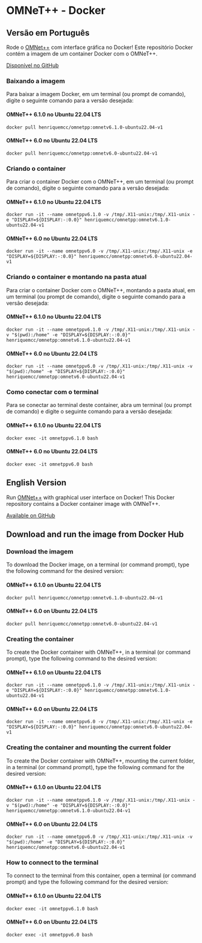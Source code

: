 # OMNeT++ - Docker

## Versão em Português

Rode o [OMNet++](https://omnetpp.org) com interface gráfica no Docker! Este repositório Docker contém a imagem de um container Docker com o OMNeT++.

[Disponível no GitHub](https://github.com/Henriquemcc/OMNeTpp-Docker)

### Baixando a imagem

Para baixar a imagem Docker, em um terminal (ou prompt de comando), digite o seguinte comando para a versão desejada:

#### OMNeT++ 6.1.0 no Ubuntu 22.04 LTS

```
docker pull henriquemcc/omnetpp:omnetv6.1.0-ubuntu22.04-v1
```

#### OMNeT++ 6.0 no Ubuntu 22.04 LTS

```
docker pull henriquemcc/omnetpp:omnetv6.0-ubuntu22.04-v1
```

### Criando o container

Para criar o container Docker com o OMNeT++, em um terminal (ou prompt de comando), digite o seguinte comando para a versão desejada:

#### OMNeT++ 6.1.0 no Ubuntu 22.04 LTS

```
docker run -it --name omnetppv6.1.0 -v /tmp/.X11-unix:/tmp/.X11-unix -e "DISPLAY=${DISPLAY:-:0.0}" henriquemcc/omnetpp:omnetv6.1.0-ubuntu22.04-v1
```

#### OMNeT++ 6.0 no Ubuntu 22.04 LTS

```
docker run -it --name omnetppv6.0 -v /tmp/.X11-unix:/tmp/.X11-unix -e "DISPLAY=${DISPLAY:-:0.0}" henriquemcc/omnetpp:omnetv6.0-ubuntu22.04-v1
```

### Criando o container e montando na pasta atual

Para criar o container Docker com o OMNeT++, montando a pasta atual, em um terminal (ou prompt de comando), digite o seguinte comando para a versão desejada:

#### OMNeT++ 6.1.0 no Ubuntu 22.04 LTS

```
docker run -it --name omnetppv6.1.0 -v /tmp/.X11-unix:/tmp/.X11-unix -v "$(pwd):/home" -e "DISPLAY=${DISPLAY:-:0.0}" henriquemcc/omnetpp:omnetv6.1.0-ubuntu22.04-v1
```

#### OMNeT++ 6.0 no Ubuntu 22.04 LTS

```
docker run -it --name omnetppv6.0 -v /tmp/.X11-unix:/tmp/.X11-unix -v "$(pwd):/home" -e "DISPLAY=${DISPLAY:-:0.0}" henriquemcc/omnetpp:omnetv6.0-ubuntu22.04-v1
```

### Como conectar com o terminal

Para se conectar ao terminal deste container, abra um terminal (ou prompt de comando) e digite o seguinte comando para a versão desejada:

#### OMNeT++ 6.1.0 no Ubuntu 22.04 LTS

```
docker exec -it omnetppv6.1.0 bash
```

#### OMNeT++ 6.0 no Ubuntu 22.04 LTS

```
docker exec -it omnetppv6.0 bash
```

## English Version

Run [OMNet++](https://omnetpp.org) with graphical user interface on Docker! This Docker repository contains a Docker container image with OMNeT++.

[Available on GitHub](https://github.com/Henriquemcc/OMNeTpp-Docker)

## Download and run the image from Docker Hub

### Download the imagem

To download the Docker image, on a terminal (or command prompt), type the following command for the desired version:

#### OMNeT++ 6.1.0 on Ubuntu 22.04 LTS

```
docker pull henriquemcc/omnetpp:omnetv6.1.0-ubuntu22.04-v1
```

#### OMNeT++ 6.0 on Ubuntu 22.04 LTS

```
docker pull henriquemcc/omnetpp:omnetv6.0-ubuntu22.04-v1
```

### Creating the container

To create the Docker container with OMNeT++, in a terminal (or command prompt), type the following command to the desired version:

#### OMNeT++ 6.1.0 on Ubuntu 22.04 LTS

```
docker run -it --name omnetppv6.1.0 -v /tmp/.X11-unix:/tmp/.X11-unix -e "DISPLAY=${DISPLAY:-:0.0}" henriquemcc/omnetpp:omnetv6.1.0-ubuntu22.04-v1
```

#### OMNeT++ 6.0 on Ubuntu 22.04 LTS

```
docker run -it --name omnetppv6.0 -v /tmp/.X11-unix:/tmp/.X11-unix -e "DISPLAY=${DISPLAY:-:0.0}" henriquemcc/omnetpp:omnetv6.0-ubuntu22.04-v1
```

### Creating the container and mounting the current folder

To create the Docker container with OMNeT++, mounting the current folder, in a terminal (or command prompt), type the following command for the desired version:

#### OMNeT++ 6.1.0 on Ubuntu 22.04 LTS

```
docker run -it --name omnetppv6.1.0 -v /tmp/.X11-unix:/tmp/.X11-unix -v "$(pwd):/home" -e "DISPLAY=${DISPLAY:-:0.0}" henriquemcc/omnetpp:omnetv6.1.0-ubuntu22.04-v1
```

#### OMNeT++ 6.0 on Ubuntu 22.04 LTS

```
docker run -it --name omnetppv6.0 -v /tmp/.X11-unix:/tmp/.X11-unix -v "$(pwd):/home" -e "DISPLAY=${DISPLAY:-:0.0}" henriquemcc/omnetpp:omnetv6.0-ubuntu22.04-v1
```

### How to connect to the terminal

To connect to the terminal from this container, open a terminal (or command prompt) and type the following command for the desired version:

#### OMNeT++ 6.1.0 on Ubuntu 22.04 LTS

```
docker exec -it omnetppv6.1.0 bash
```

#### OMNeT++ 6.0 on Ubuntu 22.04 LTS

```
docker exec -it omnetppv6.0 bash
```
